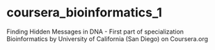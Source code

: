 # coursera_bioinformatics_1
Finding Hidden Messages in DNA - First part of specialization Bioinformatics by University of California (San Diego) on Coursera.org

